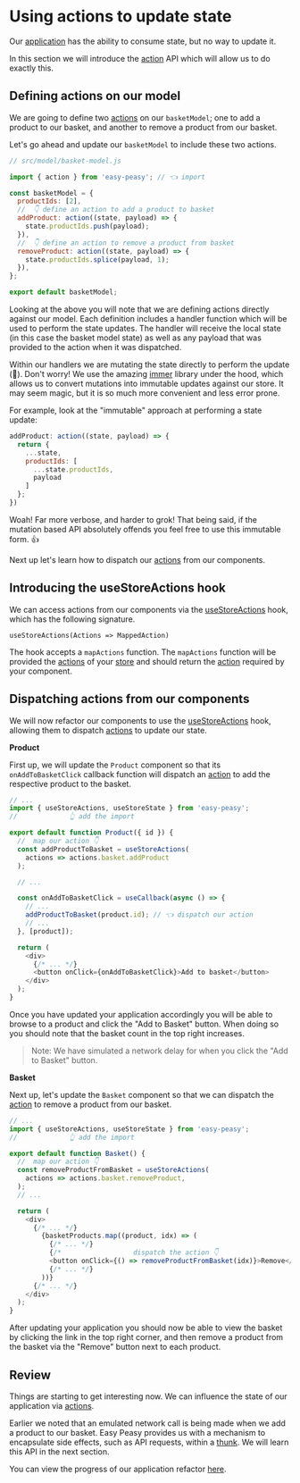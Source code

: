 # Using actions to update state

Our [application](https://codesandbox.io/s/easy-peasy-tutorial-component-state-28cjm) has the ability to consume state, but no way to update it.

In this section we will introduce the [action](/docs/api/action) API which will allow us to do exactly this.

## Defining actions on our model

We are going to define two [actions](/docs/api/action) on our `basketModel`; one to add a product to our basket, and another to remove a product from our basket. 

Let's go ahead and update our `basketModel` to include these two actions.

```javascript
// src/model/basket-model.js

import { action } from 'easy-peasy'; // 👈 import

const basketModel = {
  productIds: [2],
  //  👇 define an action to add a product to basket
  addProduct: action((state, payload) => {
    state.productIds.push(payload);
  }),
  //  👇 define an action to remove a product from basket
  removeProduct: action((state, payload) => {
    state.productIds.splice(payload, 1);
  }),
};

export default basketModel;
```

Looking at the above you will note that we are defining actions directly against our model. Each definition includes a handler function which will be used to perform the state updates. The handler will receive the local state (in this case the basket model state) as well as any payload that was provided to the action when it was dispatched.

Within our handlers we are mutating the state directly to perform the update (🙈). Don't worry! We use the amazing [immer](https://github.com/immerjs/immer) library under the hood, which allows us to convert mutations into immutable updates against our store. It may seem magic, but it is so much more convenient and less error prone.

For example, look at the "immutable" approach at performing a state update:

```javascript
addProduct: action((state, payload) => {
  return {
    ...state,
    productIds: [
      ...state.productIds,
      payload
    ]
  };
})
```

Woah! Far more verbose, and harder to grok! That being said, if the mutation based API absolutely offends you feel free to use this immutable form. 👍

Next up let's learn how to dispatch our [actions](/docs/api/action) from our components.

## Introducing the useStoreActions hook

We can access actions from our components via the [useStoreActions](/docs/api/use-store-actions) hook, which has the following signature.

```
useStoreActions(Actions => MappedAction)
```

The hook accepts a `mapActions` function. The `mapActions` function will be provided the [actions](/docs/api/action) of your [store](/docs/api/store) and should return the [action](/docs/api/action) required by your component.

## Dispatching actions from our components

We will now refactor our components to use the [useStoreActions](/docs/api/use-store-actions) hook, allowing them to dispatch [actions](/docs/api/action) to update our state.

**Product**

First up, we will update the `Product` component so that its `onAddToBasketClick` callback function will dispatch an [action](/docs/api/action) to add the respective product to the basket.

```javascript
// ...
import { useStoreActions, useStoreState } from 'easy-peasy';
//             👆 add the import

export default function Product({ id }) {
  //  map our action 👇
  const addProductToBasket = useStoreActions(
    actions => actions.basket.addProduct
  );

  // ...

  const onAddToBasketClick = useCallback(async () => {
    // ...
    addProductToBasket(product.id); // 👈 dispatch our action
    // ...
  }, [product]);

  return (
    <div>
      {/* ... */}
      <button onClick={onAddToBasketClick}>Add to basket</button>
    </div>
  );
}
```

Once you have updated your application accordingly you will be able to browse to a product and click the "Add to Basket" button. When doing so you should note that the basket count in the top right increases.

> Note: We have simulated a network delay for when you click the "Add to Basket" button.

**Basket**

Next up, let's update the `Basket` component so that we can dispatch the [action](/docs/api/action) to remove a product from our basket.

```javascript
// ...
import { useStoreActions, useStoreState } from 'easy-peasy';
//             👆 add the import

export default function Basket() {
  //  map our action 👇
  const removeProductFromBasket = useStoreActions(
    actions => actions.basket.removeProduct,
  );
  // ...

  return (
    <div>
      {/* ... */}
        {basketProducts.map((product, idx) => (
          {/* ... */}
          {/*                  dispatch the action 👇                      */}
          <button onClick={() => removeProductFromBasket(idx)}>Remove</button>
          {/* ... */}
        ))}
      {/* ... */}
    </div>
  );
}
```

After updating your application you should now be able to view the basket by clicking the link in the top right corner, and then remove a product from the basket via the "Remove" button next to each product.

## Review

Things are starting to get interesting now. We can influence the state of our application via [actions](/docs/api/action).

Earlier we noted that an emulated network call is being made when we add a product to our basket. Easy Peasy provides us with a mechanism to encapsulate side effects, such as API requests, within a [thunk](/docs/api/thunk). We will learn this API in the next section.

You can view the progress of our application refactor [here](https://codesandbox.io/s/easy-peasy-tutorial-actions-1e62s).

